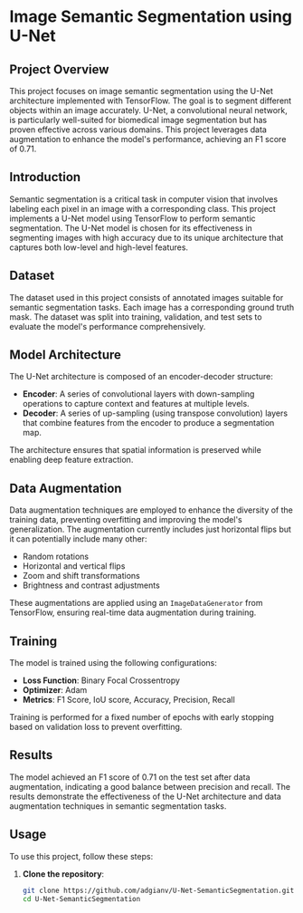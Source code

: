 # Image Semantic Segmentation using U-Net

## Project Overview

This project focuses on image semantic segmentation using the U-Net architecture implemented with TensorFlow. The goal is to segment different objects within an image accurately. U-Net, a convolutional neural network, is particularly well-suited for biomedical image segmentation but has proven effective across various domains. This project leverages data augmentation to enhance the model's performance, achieving an F1 score of 0.71.

## Introduction

Semantic segmentation is a critical task in computer vision that involves labeling each pixel in an image with a corresponding class. This project implements a U-Net model using TensorFlow to perform semantic segmentation. The U-Net model is chosen for its effectiveness in segmenting images with high accuracy due to its unique architecture that captures both low-level and high-level features.

## Dataset

The dataset used in this project consists of annotated images suitable for semantic segmentation tasks. Each image has a corresponding ground truth mask. The dataset was split into training, validation, and test sets to evaluate the model's performance comprehensively.

## Model Architecture

The U-Net architecture is composed of an encoder-decoder structure:
- **Encoder**: A series of convolutional layers with down-sampling operations to capture context and features at multiple levels.
- **Decoder**: A series of up-sampling (using transpose convolution) layers that combine features from the encoder to produce a segmentation map.

The architecture ensures that spatial information is preserved while enabling deep feature extraction.

## Data Augmentation

Data augmentation techniques are employed to enhance the diversity of the training data, preventing overfitting and improving the model's generalization. The augmentation currently includes just horizontal flips but it can potentially include many other:
- Random rotations
- Horizontal and vertical flips
- Zoom and shift transformations
- Brightness and contrast adjustments

These augmentations are applied using an `ImageDataGenerator` from TensorFlow, ensuring real-time data augmentation during training.

## Training

The model is trained using the following configurations:
- **Loss Function**: Binary Focal Crossentropy
- **Optimizer**: Adam
- **Metrics**: F1 Score, IoU score, Accuracy, Precision, Recall

Training is performed for a fixed number of epochs with early stopping based on validation loss to prevent overfitting.

## Results

The model achieved an F1 score of 0.71 on the test set after data augmentation, indicating a good balance between precision and recall. The results demonstrate the effectiveness of the U-Net architecture and data augmentation techniques in semantic segmentation tasks.

## Usage

To use this project, follow these steps:

1. **Clone the repository**:
   ```bash
   git clone https://github.com/adgianv/U-Net-SemanticSegmentation.git
   cd U-Net-SemanticSegmentation

